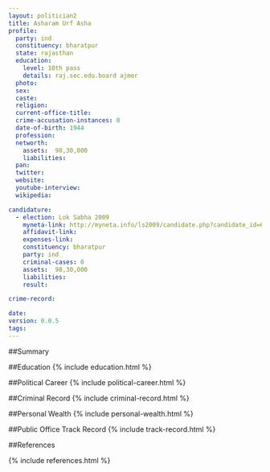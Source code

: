 ```yaml
---
layout: politician2
title: Asharam Urf Asha
profile: 
  party: ind
  constituency: bharatpur
  state: rajasthan
  education: 
    level: 10th pass
    details: raj.sec.edu.board ajmer
  photo: 
  sex: 
  caste: 
  religion: 
  current-office-title: 
  crime-accusation-instances: 0
  date-of-birth: 1944
  profession: 
  networth: 
    assets:  98,30,000
    liabilities: 
  pan: 
  twitter: 
  website: 
  youtube-interview: 
  wikipedia: 

candidature: 
  - election: Lok Sabha 2009
    myneta-link: http://myneta.info/ls2009/candidate.php?candidate_id=6253
    affidavit-link: 
    expenses-link: 
    constituency: bharatpur 
    party: ind
    criminal-cases: 0
    assets:  98,30,000
    liabilities: 
    result:  

crime-record: 

date: 
version: 0.0.5
tags: 
---
```

##Summary


##Education
{% include education.html %}


##Political Career
{% include political-career.html %}


##Criminal Record
{% include criminal-record.html %}


##Personal Wealth
{% include personal-wealth.html %}


##Public Office Track Record
{% include track-record.html %}


##References


{% include references.html %}